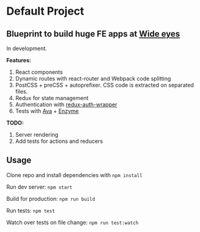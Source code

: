 # Default Project

## Blueprint to build huge FE apps at [Wide eyes](http://wide-eyes.it)

In development.

**Features:**

1. React components
2. Dynamic routes with react-router and Webpack code splitting
3. PostCSS + preCSS + autoprefixer. CSS code is extracted on separated files.
4. Redux for state management
5. Authentication with [redux-auth-wrapper](https://github.com/mjrussell/redux-auth-wrapper)
6. Tests with [Ava](https://github.com/avajs) + [Enzyme](https://github.com/airbnb/enzyme)

**TODO:**

1. Server rendering
2. Add tests for actions and reducers

## Usage

Clone repo and install dependencies with `npm install`

Run dev server: `npm start`

Build for production: `npm run build`

Run tests: `npm test`

Watch over tests on file change: `npm run test:watch`

<!-- test: `npm test` -->